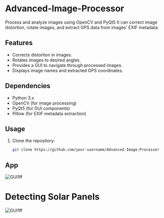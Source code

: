 # Advanced-Image-Processor
Process and analyze images using OpenCV and PyQt5
It can correct image distortion, rotate images, and extract GPS data from images' EXIF metadata.
## Features

- Corrects distortion in images.
- Rotates images to desired angles.
- Provides a GUI to navigate through processed images.
- Displays image names and extracted GPS coordinates.
  
## Dependencies

- Python 3.x
- OpenCV (for image processing)
- PyQt5 (for GUI components)
- Pillow (for EXIF metadata extraction)

## Usage

1. Clone the repository:
   ```bash
   git clone https://github.com/your-username/Advanced-Image-Processor.git

## App

![GUI1ff](img/1.png)



# Detecting Solar Panels
![GUI1ff](img/2.png)

